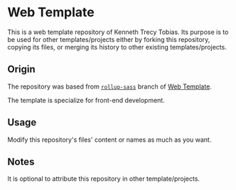 # Web Template
This is a web template repository of Kenneth Trecy Tobias. Its purpose is to be used for other
templates/projects either by forking this repository, copying its files, or merging its history to
other existing templates/projects.

## Origin
The repository was based from [`rollup-sass`] branch of [Web Template].

The template is specialize for front-end development.

## Usage
Modify this repository's files' content or names as much as you want.

## Notes
It is optional to attribute this repository in other template/projects.

[`rollup-sass`]: http://repo.local/KennethTrecy/web_template/src/branch/rollup-sass
[Web Template]: http://repo.local/KennethTrecy/web_template
